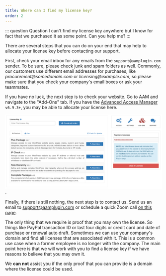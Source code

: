 ```yaml
---
title: Where can I find my license key?
order: 2
---
```


::: question Question
I can't find my license key anywhere but I know for fact that we purchased it as some point. Can you help me?
:::

There are several steps that you can do on your end that may help to allocate your license key before contacting our support.

First, check your email inbox for any emails from the `support@aamplugin.com` sender. To be sure, please check junk and spam folders as well. Commonly, our customers use different email addresses for purchases, like _procurement@somedomain.com_ or _licensing@example.com_, so please make sure that you check your company's email boxes or ask your teammates.

If you have no luck, the next step is to check your website. Go to AAM and navigate to the "Add-Ons" tab. If you have the [Advanced Access Manager](https://wordpress.org/plugins/advanced-access-manager/) `v6.9.3+`, you may be able to allocate your license here.

![License Key Page](./assets/aam-license-page.png).

Finally, if there is still nothing, the next step is to contact us. Send us an email to [support@aamplugin.com](mailto:support@aamplugin.com) or schedule a quick Zoom call [on this page](https://calendly.com/vasyltech/15min).

The only thing that we require is proof that you may own the license. So things like PayPal transaction ID or last four digits or credit card and date of purchase or renewal auto draft. Sometimes we can use your company's domain and find all licenses that are associated with it. This is a common use case when a former employee is no longer with the company. The main point here is that we will work with you to find a license key if we have reasons to believe that you may own it.

We **can not** assist you if the only proof that you can provide is a domain where the license could be used.